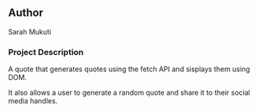 ## Author
<p> Sarah Mukuti</p>

### Project Description

<p>A quote that generates quotes using the fetch API and sisplays them using DOM. </p>
<p>It also allows a user to generate a random quote and share it to their social media handles. </p>

